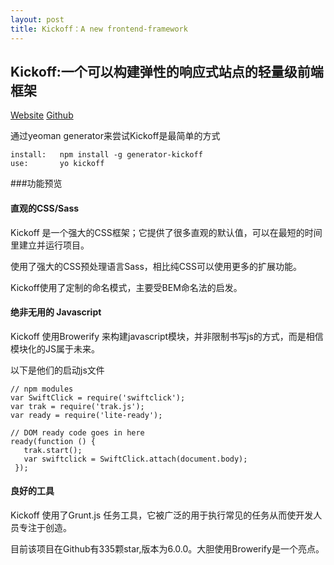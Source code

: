 ```yaml
---
layout: post
title: Kickoff：A new frontend-framework
---
```

## Kickoff:一个可以构建弹性的响应式站点的轻量级前端框架

[Website](http://trykickoff.com/)  [Github](https://github.com/trykickoff/kickoff/)

通过yeoman generator来尝试Kickoff是最简单的方式

    install:   npm install -g generator-kickoff
    use:       yo kickoff
    
###功能预览

#### 直观的CSS/Sass

Kickoff 是一个强大的CSS框架；它提供了很多直观的默认值，可以在最短的时间里建立并运行项目。

使用了强大的CSS预处理语言Sass，相比纯CSS可以使用更多的扩展功能。

Kickoff使用了定制的命名模式，主要受BEM命名法的启发。

#### 绝非无用的 Javascript

Kickoff 使用Browerify 来构建javascript模块，并非限制书写js的方式，而是相信模块化的JS属于未来。

以下是他们的启动js文件

    // npm modules
    var SwiftClick = require('swiftclick');
    var trak = require('trak.js');
    var ready = require('lite-ready');

    // DOM ready code goes in here
    ready(function () {
	   trak.start();
	   var swiftclick = SwiftClick.attach(document.body);
     });
     
#### 良好的工具


Kickoff 使用了Grunt.js 任务工具，它被广泛的用于执行常见的任务从而使开发人员专注于创造。


目前该项目在Github有335颗star,版本为6.0.0。大胆使用Browerify是一个亮点。





